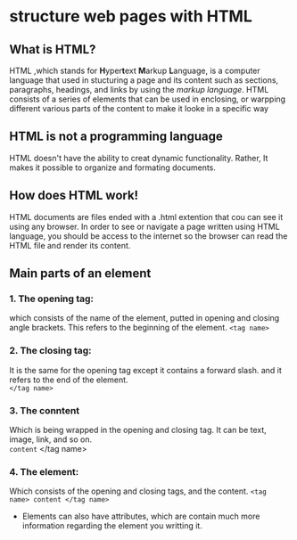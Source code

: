 # structure web pages with HTML

## What is **HTML**? ##
HTML ,which stands for **H**yper**t**ext **M**arkup **L**anguage, is a computer language that used in stucturing a page and its content such as sections, paragraphs, headings, and links by using the _markup language_.
HTML consists of a series of elements that can be used in enclosing, or warpping  different various parts of the content to make it looke in a specific way

## HTML is not a programming language ##
HTML doesn't have the ability to creat dynamic functionality. Rather, It makes it possible to organize and formating documents.

## How does HTML work! ##
HTML documents are files ended with a .html extention that cou can see it using any browser. In order to see or navigate a page written using HTML language, you should be access to the internet so the browser can read the HTML file and render its content.

## Main parts of an element ##

### 1. The opening tag: ###
which consists of the name of the element, putted in opening and closing angle brackets. This refers to the beginning of the element.
`<tag name>`

### 2. The closing tag: ###
It is the same for the opening tag except it contains a forward slash. and it refers to the end of the element.  
`</tag name>`

### 3. The conntent ###
Which is being wrapped in the opening and closing tag. It can be text, image, link, and so on.  
<tag name> `content` </tag name>

### 4. The element: ###
Which consists of the opening and closing tags, and the content.
`<tag name> content </tag name>`


* Elements can also have attributes, which are contain much more information regarding the element you writting it.